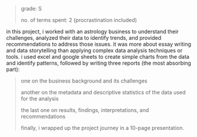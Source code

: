 >grade: S
> 
>no. of terms spent: 2 (procrastination included)

in this project, i worked with an astrology business to understand their challenges, analyzed their data to identify trends, and provided recommendations to address those issues. it was more about essay writing and data storytelling than applying complex data analysis techniques or tools. i used excel and google sheets to create simple charts from the data and identify patterns, followed by writing three reports (the most absorbing part):

>one on the business background and its challenges
>
>another on the metadata and descriptive statistics of the data used for the analysis
>
>the last one on results, findings, interpretations, and recommendations
>
>finally, i wrapped up the project journey in a 10-page presentation.

